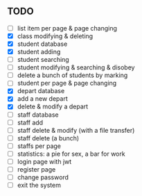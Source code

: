 ## TODO

-[ ] list item per page & page changing  
-[x] class modifying & deleting
-[x] student database  
-[x] student adding  
-[ ] student searching  
-[ ] student modifying & searching & disobey  
-[ ] delete a bunch of students by marking  
-[ ] student per page & page changing
-[x] depart database  
-[x] add a new depart  
-[x] delete & modify a depart  
-[ ] staff database  
-[ ] staff add  
-[ ] staff delete & modify (with a file transfer)  
-[ ] staff delete (a bunch)  
-[ ] staffs per page
-[ ] statistics: a pie for sex, a bar for work  
-[ ] login page with jwt  
-[ ] register page  
-[ ] change password  
-[ ] exit the system  
